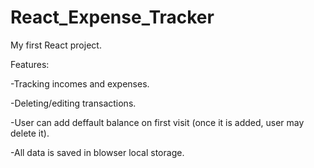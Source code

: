 # React_Expense_Tracker

My first React project.

Features:

-Tracking incomes and expenses.

-Deleting/editing transactions.

-User can add deffault balance on first visit (once it is added, user may delete it).

-All data is saved in blowser local storage.
